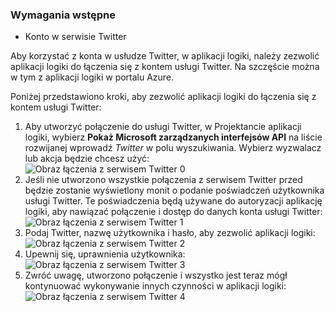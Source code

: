 ### <a name="prerequisites"></a>Wymagania wstępne
* Konto w serwisie Twitter 

Aby korzystać z konta w usłudze Twitter, w aplikacji logiki, należy zezwolić aplikacji logiki do łączenia się z kontem usługi Twitter. Na szczęście można w tym z aplikacji logiki w portalu Azure. 

Poniżej przedstawiono kroki, aby zezwolić aplikacji logiki do łączenia się z kontem usługi Twitter:

1. Aby utworzyć połączenie do usługi Twitter, w Projektancie aplikacji logiki, wybierz **Pokaż Microsoft zarządzanych interfejsów API** na liście rozwijanej wprowadź *Twitter* w polu wyszukiwania. Wybierz wyzwalacz lub akcja będzie chcesz użyć:  
   ![Obraz łączenia z serwisem Twitter 0](./media/connectors-create-api-twitter/twitter-0.png)
2. Jeśli nie utworzono wszystkie połączenia z serwisem Twitter przed będzie zostanie wyświetlony monit o podanie poświadczeń użytkownika usługi Twitter. Te poświadczenia będą używane do autoryzacji aplikację logiki, aby nawiązać połączenie i dostęp do danych konta usługi Twitter:  
   ![Obraz łączenia z serwisem Twitter 1](./media/connectors-create-api-twitter/twitter-1.png)  
3. Podaj Twitter, nazwę użytkownika i hasło, aby zezwolić aplikacji logiki:  
   ![Obraz łączenia z serwisem Twitter 2](./media/connectors-create-api-twitter/twitter-2.png)  
4. Upewnij się, uprawnienia użytkownika:  
   ![Obraz łączenia z serwisem Twitter 3](./media/connectors-create-api-twitter/twitter-3.png)  
5. Zwróć uwagę, utworzono połączenie i wszystko jest teraz mógł kontynuować wykonywanie innych czynności w aplikacji logiki:  
   ![Obraz łączenia z serwisem Twitter 4](./media/connectors-create-api-twitter/twitter-4.png)


